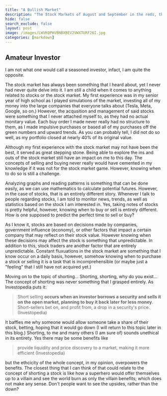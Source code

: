 ```yaml
---
title: "A Bullish Market"
description: "The Stock Markets of August and September in the reds, thoughts of an amateur investor"
hide: false
search_exclude: false
layout: post
image: /images/LWVKQPHVBNBXBEV2VWXTURF26I.jpg
categories: [markdown]
---
```


## Amateur Investor
I am not what one would call a seasoned investor, infact, I am quite the opposite. 

The stock market has always been something that I heard about, yet I never had never quite delve into it. 
I am still a child when it comes to anything related to stocks or the stock market. My first experience was in my senior year of high school as I played simulations of the market, investing all of my money into the large companies that everyone talks about 
(Tesla, Meta, Google, so on.) However, the acqusition and management of said stocks were something that I never attached myself to, as they had no actual monitary value. Each buy order I made
never really had no structure to them, as I made impulsive purchases or based all of my purchases off the green numbers and upward trends. As you can probably tell, I did not do so well, as my portfolio closed at
nearly 40% of its original value.  


Although my first experience with the stock market may not have been the best, it served as great stepping stone. Being able to explore the ins and outs of the stock market still have an impact on 
me to this day. The concepts of selling and buying never really would have cemented in my knowledge if it was not for the stock market game. However, knowing when to do so is still a challenge. 

Analyzing graphs and reading patterns is something that can be done easily, as we can use mathematics to calculate potential futures. However, in the case of stocks, that is an entirely different story. 
Whenever I talk to people regarding stocks, I am told to monitor news, trends, as well as statistics based on the stock I am interested in. Yes, taking notes of stocks is pretty helpful, however, knowing when
to buy or sell is entirely different. How is one supposed to predict the perfect time to sell or buy? 

As I know it, stocks are based on decisions made by companies, government influence (economy), or other factors that impact a certain company that may reflect on their stock value. However knowing when these decisions
may affect the stock is something that unpredictable. In addition to this, stock traders are another factor that are entirely unpredictable. Constant fluxuations in the stock market are something that I know
occur on a daily basis, however, somehow knowing when to purchase a stock or selling it is a task that is incomprehensible (or maybe just a "feeling" that I still have not acquired yet.)



Moving on to the topic of shorting... Shorting, shorting, why do you exist... 
The concept of shorting was never something that I grasped entirely. As Investopedia puts it:

> Short selling **occurs when an investor borrows a security and sells it on the open market, planning to buy it back later for less money**. Short-sellers bet on, and profit from, a drop in a security's price. (Investopedia)

It baffles me why someone would allow someone take a share of their stock, betting, hoping that it would go down (I will return to this topic later in this blog.) Shorting, to me and 
many others (I am sure of) sounds unethical in its entirety. Yes there may be some benefits like 

> provide liquidity and price discovery to a market, making it more efficient (Investopedia)

but the ethcicity of the whole concept, in my opinion, overpowers the benefits. The closest thing that I can think of that could relate to the concept of shorting a stock is like how a superhero would
offer themselves up to a villain and see the world burn as only the villain benefits; which does not make any sense. Don't people want to see the upsides, rather than the down?


